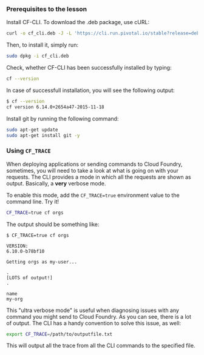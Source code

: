 ### Prerequisites to the lesson

Install CF-CLI. To download the .deb package, use cURL:
```sh
curl -o cf_cli.deb -J -L 'https://cli.run.pivotal.io/stable?release=debian64&source=github'
```

Then, to install it, simply run:

```sh
sudo dpkg -i cf_cli.deb
```
Check, whether CF-CLI has been successfully installed by typing: 

```sh
cf --version
```

In case of successfull installation, you will see the following output:

```sh
$ cf --version
cf version 6.14.0+2654a47-2015-11-18
```
Install git by running the following command:

```sh
sudo apt-get update
sudo apt-get install git -y
```

### Using `CF_TRACE`

When deploying applications or sending commands to Cloud Foundry, sometimes, you will need to take a look at what is going on with your requests.
The CLI provides a mode in which all the requests are shown as output. Basically, a **very** verbose mode.

To enable this mode, add the `CF_TRACE=true` environment value to the command line. Try it!

```sh
CF_TRACE=true cf orgs
```

The output should be something like:


```
$ CF_TRACE=true cf orgs

VERSION:
6.10.0-b78bf10

Getting orgs as my-user...

.
[LOTS of output!]
.

name
my-org
```

This "ultra verbose mode" is useful when diagnosing issues with any command you might send to Cloud Foundry.
As you can see, there is a lot of output. The CLI has a handy convention to solve this issue, as well:

```sh
export CF_TRACE=/path/to/outputfile.txt
```

This will output all the trace from all the CLI commands to the specified file.
